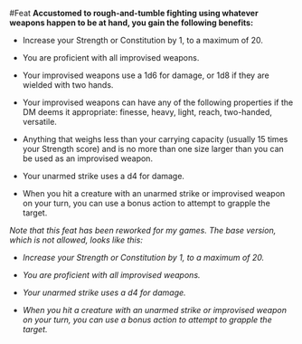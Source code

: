 #Feat
**Accustomed to rough-and-tumble fighting using whatever weapons happen to be at hand, you gain the following benefits:**

* Increase your Strength or Constitution by 1, to a maximum of 20.

* You are proficient with all improvised weapons.

* Your improvised weapons use a 1d6 for damage, or 1d8 if they are wielded with two hands.

* Your improvised weapons can have any of the following properties if the DM deems it appropriate: finesse, heavy, light, reach, two-handed, versatile.

* Anything that weighs less than your carrying capacity (usually 15 times your Strength score) and is no more than one size larger than you can be used as an improvised weapon.

* Your unarmed strike uses a d4 for damage.

* When you hit a creature with an unarmed strike or improvised weapon on your turn, you can use a bonus action to attempt to grapple the target.

*Note that this feat has been reworked for my games. The base version, which is not allowed, looks like this:*

* *Increase your Strength or Constitution by 1, to a maximum of 20.*

* *You are proficient with all improvised weapons.*

* *Your unarmed strike uses a d4 for damage.*

* *When you hit a creature with an unarmed strike or improvised weapon on your turn, you can use a bonus action to attempt to grapple the target.*